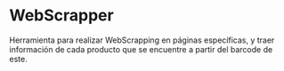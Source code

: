 # WebScrapper
Herramienta para realizar WebScrapping en páginas específicas, y traer información de cada producto que se encuentre a partir del barcode de este.
